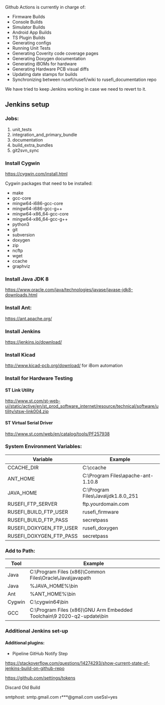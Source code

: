 Github Actions is currently in charge of:
* Firmware Builds
* Console Builds
* Simulator Builds
* Android App Builds
* TS Plugin Builds
* Generating configs
* Running Unit Tests
* Generating Coverity code coverage pages
* Generating Doxygen documentation
* Generating iBOMs for hardware
* Generating Hardware PCB visual diffs
* Updating date stamps for builds
* Synchronizing between rusefi/rusefi/wiki to rusefi_documentation repo

We have tried to keep Jenkins working in case we need to revert to it.

## Jenkins setup

### Jobs:
1) unit_tests
2) integration_and_primary_bundle
3) documentation
4) build_extra_bundles
5) git2svn_sync

### Install Cygwin
https://cygwin.com/install.html

Cygwin packages that need to be installed:
- make
- gcc-core
- mingw64-i686-gcc-core
- mingw64-i686-gcc-g++
- mingw64-x86_64-gcc-core
- mingw64-x86_64-gcc-g++
- python3
- git
- subversion
- doxygen
- zip
- ncftp
- wget
- ccache
- graphviz

### Install Java JDK 8
https://www.oracle.com/java/technologies/javase/javase-jdk8-downloads.html

### Install Ant:
https://ant.apache.org/

### Install Jenkins
https://jenkins.io/download/

### Install Kicad
http://www.kicad-pcb.org/download/
for iBom automation

### Install for Hardware Testing
#### ST Link Utility  
http://www.st.com/st-web-ui/static/active/en/st_prod_software_internet/resource/technical/software/utility/stsw-link004.zip
#### ST Virtual Serial Driver
http://www.st.com/web/en/catalog/tools/PF257938

### System Environment Variables:
|Variable|Example|
|--|--|
|CCACHE_DIR|C:\ccache  |
|ANT_HOME|C:\Program Files\apache-ant-1.10.8|
|JAVA_HOME|C:\Program Files\Java\jdk1.8.0_251|
|RUSEFI_FTP_SERVER|ftp.yourdomain.com|
|RUSEFI_BUILD_FTP_USER|rusefi_firmware|
|RUSEFI_BUILD_FTP_PASS|secretpass|
|RUSEFI_DOXYGEN_FTP_USER|rusefi_doxygen|
|RUSEFI_DOXYGEN_FTP_PASS|secretpass|

### Add to Path:
|Tool|Example|
|--|--|
|Java|C:\Program Files (x86)\Common Files\Oracle\Java\javapath|
|Java|%JAVA_HOME%\bin|
|Ant|%ANT_HOME%\bin|
|Cygwin|C:\cygwin64\bin|
|GCC|C:\Program Files (x86)\GNU Arm Embedded Toolchain\9 2020-q2-update\bin|

### Additional Jenkins set-up
#### Additional plugins:
- Pipeline GitHub Notify Step

https://stackoverflow.com/questions/14274293/show-current-state-of-jenkins-build-on-github-repo

https://github.com/settings/tokens

Discard Old Build

smtphost: smtp.gmail.com
r***@gmail.com
useSsl=yes
